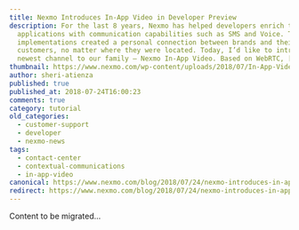 ```yaml
---
title: Nexmo Introduces In-App Video in Developer Preview
description: For the last 8 years, Nexmo has helped developers enrich their
  applications with communication capabilities such as SMS and Voice. These
  implementations created a personal connection between brands and their
  customers, no matter where they were located. Today, I’d like to introduce the
  newest channel to our family — Nexmo In-App Video. Based on WebRTC, […]
thumbnail: https://www.nexmo.com/wp-content/uploads/2018/07/In-App-Video_Title-Image-1.jpg
author: sheri-atienza
published: true
published_at: 2018-07-24T16:00:23
comments: true
category: tutorial
old_categories:
  - customer-support
  - developer
  - nexmo-news
tags:
  - contact-center
  - contextual-communications
  - in-app-video
canonical: https://www.nexmo.com/blog/2018/07/24/nexmo-introduces-in-app-video-developer-preview
redirect: https://www.nexmo.com/blog/2018/07/24/nexmo-introduces-in-app-video-developer-preview
---
```

Content to be migrated...